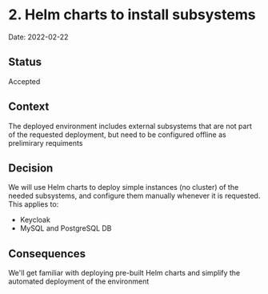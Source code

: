 # 2. Helm charts to install subsystems

Date: 2022-02-22

## Status

Accepted

## Context

The deployed environment includes external subsystems that are not part of the requested deployment, but need to be 
configured offline as prelimirary requiments

## Decision

We will use Helm charts to deploy simple instances (no cluster) of the needed subsystems, and configure them manually
whenever it is requested. This applies to:
* Keycloak
* MySQL and PostgreSQL DB

## Consequences

We'll get familiar with deploying pre-built Helm charts and simplify the automated deployment of the environment